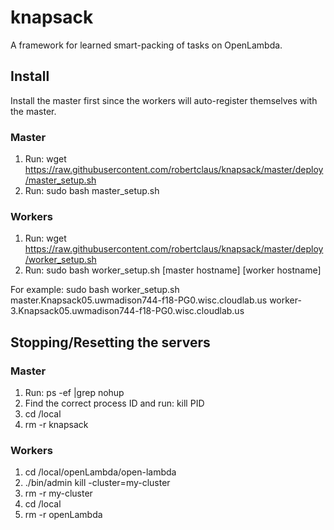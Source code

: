 # knapsack
A framework for learned smart-packing of tasks on OpenLambda.

## Install
Install the master first since the workers will auto-register themselves with the master.

### Master
1. Run: wget https://raw.githubusercontent.com/robertclaus/knapsack/master/deploy/master_setup.sh
2. Run: sudo bash master_setup.sh

### Workers
1. Run: wget https://raw.githubusercontent.com/robertclaus/knapsack/master/deploy/worker_setup.sh
2. Run: sudo bash worker_setup.sh [master hostname] [worker hostname]

For example:
sudo bash worker_setup.sh master.Knapsack05.uwmadison744-f18-PG0.wisc.cloudlab.us worker-3.Knapsack05.uwmadison744-f18-PG0.wisc.cloudlab.us


## Stopping/Resetting the servers

### Master
1. Run: ps -ef |grep nohup
2. Find the correct process ID and run: kill PID
3. cd /local
4. rm -r knapsack

### Workers
1. cd /local/openLambda/open-lambda
2. ./bin/admin kill -cluster=my-cluster
3. rm -r my-cluster
4. cd /local
5. rm -r openLambda